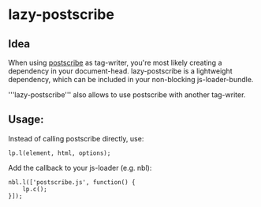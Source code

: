 lazy-postscribe
=====

Idea
-----

When using [postscribe](https://github.com/krux/postscribe) as tag-writer, you're most likely creating a dependency in your document-head.
lazy-postscribe is a lightweight dependency, which can be included in your non-blocking js-loader-bundle.

'''lazy-postscribe''' also allows to use postscribe with another tag-writer.

Usage:
-----

Instead of calling postscribe directly, use:

    lp.l(element, html, options);

Add the callback to your js-loader (e.g. nbl):

    nbl.l(['postscribe.js', function() {
        lp.c();
    }]);

